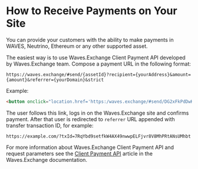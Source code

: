 # How to Receive Payments on Your Site

You can provide your customers with the ability to make payments in WAVES, Neutrino, Ethereum or any other supported asset.

The easiest way is to use Waves.Exchange Client Payment API developed by Waves.Exchange team. Compose a payment URL in the following format:

```http
https://waves.exchange/#send/{assetId}?recipient={yourAddress}&amount={amount}&referrer={yourDomain}&strict
```

Example:

```html
<button onclick="location.href='https:/waves.exchange/#send/DG2xFkPdDwKUoBkzGAhQtLpSGzfXLiCYPEzeKH2Ad24p?recipient=3P8pGyzZL9AUuFs9YRYPDV3vm73T48ptZxs&amount=1.2&referrer=https%3A%2F%2Fexample.com&strict'">1.2 USDN</button>
```

The user follows this link, logs in on the Waves.Exchange site and confirms payment. After that user is redirected to `referrer` URL appended with transfer transaction ID, for example:

```http
https://example.com/?txId=7RqYbd9setfkW4AX49nwwpELFjvr8V8MhPRtANsUMhbt
```

For more information about Waves.Exchange Client Payment API and request parameters see the [Client Payment API](https://docs.waves.exchange/en/waves-exchange/waves-exchange-client-api/waves-exchange-client-payment-api) article in the Waves.Exchange documentation.
